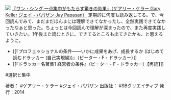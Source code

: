 [![](https://images-fe.ssl-images-amazon.com/images/I/41pMxIeZZpL._SL160_.jpg)](http://www.amazon.co.jp/exec/obidos/ASIN/4797375116/choiyaki81-22/ref=nosim)
[『ワン・シング 一点集中がもたらす驚きの効果』（ゲアリー・ケラー Gary Keller ジェイ・パパザン Jay Papasan）](http://www.amazon.co.jp/exec/obidos/ASIN/4797375116/choiyaki81-22/ref=nosim)
定期的に何度も読み返してる。で、今回読んでみて、まだまだほんまには理解できてなかったし、全然実践できてなかったなぁと思った。ちょっとは今回読んで理解が深まったので、また再度実践していきたい。1年後また読むときに、できてるところも出てきたかも、と思えるように。

- [[『プロフェッショナルの条件――いかに成果をあげ、成長するか (はじめて読むドラッカー (自己実現編))』（ピーター・F・ドラッカー）]]
- [[『ドラッカー名著集1 経営者の条件』（ピーター・F・ドラッカー）【再読】]]

#選択と集中 

著者： #ゲアリー・ケラー #ジェイ・パパザン
出版社： #SBクリエイティブ
発行：2014